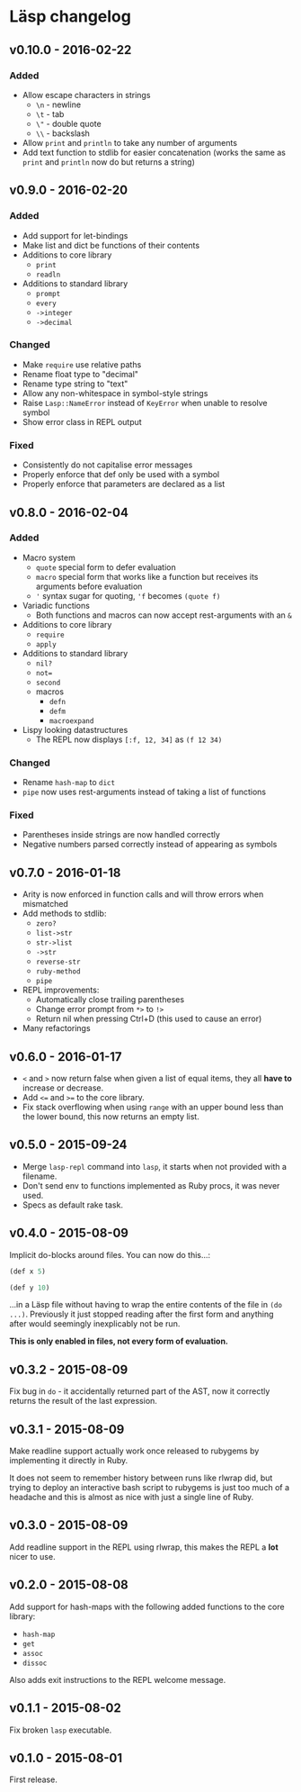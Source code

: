 # Läsp changelog

## v0.10.0 - 2016-02-22

### Added

- Allow escape characters in strings
    - `\n` - newline
    - `\t` - tab
    - `\"` - double quote
    - `\\` - backslash
- Allow `print` and `println` to take any number of arguments
- Add text function to stdlib for easier concatenation (works the same as
  `print` and `println` now do but returns a string)

## v0.9.0 - 2016-02-20

### Added

- Add support for let-bindings
- Make list and dict be functions of their contents
- Additions to core library
    - `print`
    - `readln`
- Additions to standard library
    - `prompt`
    - `every`
    - `->integer`
    - `->decimal`

### Changed

- Make `require` use relative paths
- Rename float type to "decimal"
- Rename type string to "text"
- Allow any non-whitespace in symbol-style strings
- Raise `Lasp::NameError` instead of `KeyError` when unable to resolve symbol
- Show error class in REPL output

### Fixed

- Consistently do not capitalise error messages
- Properly enforce that def only be used with a symbol
- Properly enforce that parameters are declared as a list

## v0.8.0 - 2016-02-04

### Added

- Macro system
    - `quote` special form to defer evaluation
    - `macro` special form that works like a function but receives its arguments before evaluation
    - `'` syntax sugar for quoting, `'f` becomes `(quote f)`
- Variadic functions
    - Both functions and macros can now accept rest-arguments with an `&`
- Additions to core library
    - `require`
    - `apply`
- Additions to standard library
    - `nil?`
    - `not=`
    - `second`
    - macros
        - `defn`
        - `defm`
        - `macroexpand`
- Lispy looking datastructures
    - The REPL now displays `[:f, 12, 34]` as `(f 12 34)`

### Changed

- Rename `hash-map` to `dict`
- `pipe` now uses rest-arguments instead of taking a list of functions

### Fixed

- Parentheses inside strings are now handled correctly
- Negative numbers parsed correctly instead of appearing as symbols

## v0.7.0 - 2016-01-18

- Arity is now enforced in function calls and will throw errors when mismatched
- Add methods to stdlib:
    - `zero?`
    - `list->str`
    - `str->list`
    - `->str`
    - `reverse-str`
    - `ruby-method`
    - `pipe`
- REPL improvements:
    - Automatically close trailing parentheses
    - Change error prompt from `*>` to `!>`
    - Return nil when pressing Ctrl+D (this used to cause an error)
- Many refactorings

## v0.6.0 - 2016-01-17

- `<` and `>` now return false when given a list of equal items, they all **have to** increase or decrease.
- Add `<=` and `>=` to the core library.
- Fix stack overflowing when using `range` with an upper bound less than the lower bound, this now returns an empty list.

## v0.5.0 - 2015-09-24

- Merge `lasp-repl` command into `lasp`, it starts when not provided with a filename.
- Don't send env to functions implemented as Ruby procs, it was never used.
- Specs as default rake task.

## v0.4.0 - 2015-08-09

Implicit do-blocks around files. You can now do this...:

```lisp
(def x 5)

(def y 10)
```

...in a Läsp file without having to wrap the entire contents of the file in
`(do ...)`. Previously it just stopped reading after the first form and
anything after would seemingly inexplicably not be run.

**This is only enabled in files, not every form of evaluation.**

## v0.3.2 - 2015-08-09

Fix bug in `do` - it accidentally returned part of the AST, now it correctly
returns the result of the last expression.

## v0.3.1 - 2015-08-09

Make readline support actually work once released to rubygems by implementing it directly in Ruby.

It does not seem to remember history between runs like rlwrap did, but trying
to deploy an interactive bash script to rubygems is just too much of a headache
and this is almost as nice with just a single line of Ruby.

## v0.3.0 - 2015-08-09

Add readline support in the REPL using rlwrap, this makes the REPL a **lot** nicer to use.

## v0.2.0 - 2015-08-08

Add support for hash-maps with the following added functions to the core library:

- `hash-map`
- `get`
- `assoc`
- `dissoc`

Also adds exit instructions to the REPL welcome message.

## v0.1.1 - 2015-08-02

Fix broken `lasp` executable.

## v0.1.0 - 2015-08-01

First release.
